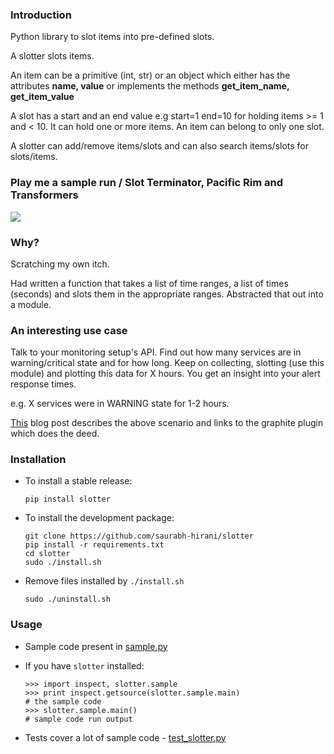 ### Introduction

Python library to slot items into pre-defined slots.

A slotter slots items.

An item can be a primitive (int, str) or an object which either has the attributes **name, value** or implements the methods **get_item_name, get_item_value**

A slot has a start and an end value e.g start=1 end=10 for holding items >= 1 and < 10. It can hold one or more items. An item can belong to only one slot.

A slotter can add/remove items/slots and can also search items/slots for slots/items.

### Play me a sample run / Slot Terminator, Pacific Rim and Transformers

<a href='https://asciinema.org/a/8mm8f0qqurk4rqt90drkpvp1b?autoplay=1' target='_blank'><img src='https://asciinema.org/a/8mm8f0qqurk4rqt90drkpvp1b.png'></a>

### Why?

Scratching my own itch.

Had written a function that takes a list of time ranges, a list of times (seconds) and slots them in the appropriate ranges. Abstracted that out into a module.

### An interesting use case

Talk to your monitoring setup's API. Find out how many services are in warning/critical state and for how long. Keep on collecting, slotting (use this module) and plotting this data for X hours. You get an insight into your alert response times.

e.g. X services were in WARNING state for 1-2 hours.

[This](http://saurabh-hirani.github.io/writing/2016/10/03/sla-metrics) blog post describes the above scenario and links to the graphite plugin which does the deed.

### Installation

* To install a stable release:

  ```pip install slotter```

* To install the development package:

  ```
  git clone https://github.com/saurabh-hirani/slotter
  pip install -r requirements.txt
  cd slotter
  sudo ./install.sh
  ```
* Remove files installed by ```./install.sh```

  ```
  sudo ./uninstall.sh
  ```

### Usage

* Sample code present in [sample.py](https://github.com/saurabh-hirani/slotter/blob/master/slotter/sample.py)

* If you have ```slotter``` installed:

  ```
  >>> import inspect, slotter.sample
  >>> print inspect.getsource(slotter.sample.main)
  # the sample code
  >>> slotter.sample.main()
  # sample code run output
  ```

* Tests cover a lot of sample code - [test_slotter.py](https://github.com/saurabh-hirani/slotter/blob/master/slotter/tests/test_slotter.py)
